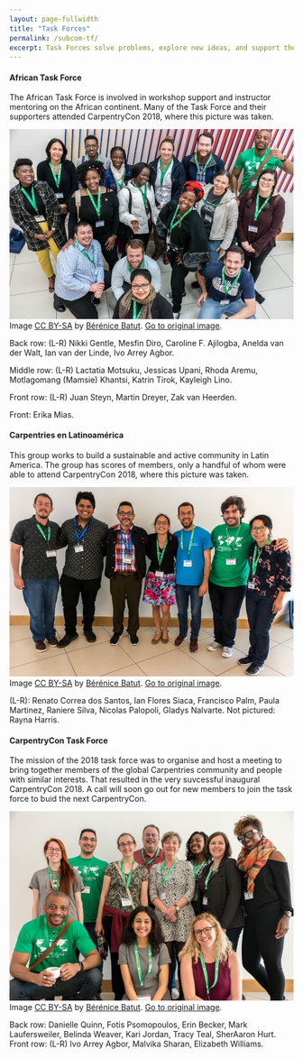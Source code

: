 ```yaml
---
layout: page-fullwidth
title: "Task Forces"
permalink: /subcom-tf/
excerpt: Task Forces solve problems, explore new ideas, and support the growth of the Carpentries community.
---
```


####  African Task Force

The African Task Force is involved in workshop support and instructor mentoring on the African continent.	Many of the Task
Force and their supporters attended CarpentryCon 2018, where this picture was taken.

![CarpentryCon Task Force](/images/atf.jpg "CarpentryCon Task Force")
Image [CC BY-SA](https://creativecommons.org/licenses/by-sa/3.0/) by [Bérénice Batut](https://www.flickr.com/photos/134305289@N03). [Go to original image](https://www.flickr.com/photos/134305289@N03/41614266805/in/album-72157667641880727/). 

Back row: (L-R)  Nikki Gentle, Mesfin Diro, Caroline F. Ajilogba, Anelda van der Walt, Ian van der Linde, Ivo Arrey Agbor.

Middle row: (L-R) Lactatia Motsuku, Jessicas Upani, Rhoda Aremu, Motlagomang (Mamsie) Khantsi, Katrin Tirok, Kayleigh Lino.

Front row: (L-R) Juan Steyn, Martin Dreyer, Zak van Heerden.

Front: Erika Mias.


#### Carpentries en Latinoamérica 

This group works to build a sustainable and active community in Latin America. The group has scores of members, only a handful of whom were able to attend CarpentryCon 2018, where this picture was taken.

![Carpentries en Latinoamérica ](/images/carplatam.jpg "Carpentries en Latinoamérica")
Image [CC BY-SA](https://creativecommons.org/licenses/by-sa/3.0/) by [Bérénice Batut](https://www.flickr.com/photos/134305289@N03). [Go to original image](https://www.flickr.com/photos/134305289@N03/40708276920/in/album-72157667641880727/).

(L-R): Renato Correa dos Santos, Ian Flores Siaca, Francisco Palm, Paula Martinez, Raniere Silva, Nicolas Palopoli, Gladys Nalvarte.
Not pictured: Rayna Harris.

####  CarpentryCon Task Force

The mission of the 2018 task force was to organise and host a meeting to bring together members of the global Carpentries community and people with similar interests. That resulted in the very suvcessful inaugural CarpentryCon 2018. A call will soon go out for new members to join the task force to buid the next CarpentryCon.


![CarpentryCon Task Force](/images/cctf.jpg "CarpentryCon Task Force")
Image [CC BY-SA](https://creativecommons.org/licenses/by-sa/3.0/) by [Bérénice Batut](https://www.flickr.com/photos/134305289@N03). [Go to original image](https://www.flickr.com/photos/134305289@N03/27645856217/in/album-72157667641880727/).

Back row: Danielle Quinn, Fotis Psomopoulos, Erin Becker, Mark Laufersweiler, Belinda Weaver, Kari Jordan, Tracy Teal, SherAaron Hurt.
Front row: (L-R) Ivo Arrey Agbor, Malvika Sharan, Elizabeth Williams.



